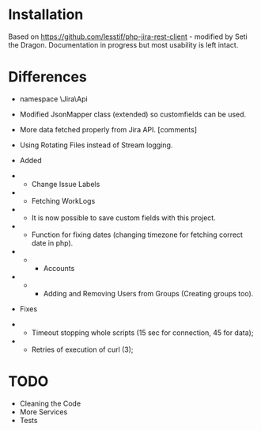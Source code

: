 
# Installation

Based on https://github.com/lesstif/php-jira-rest-client - modified by Seti the Dragon.
Documentation in progress but most usability is left intact.

# Differences
* namespace \Jira\Api
* Modified JsonMapper class (extended) so customfields can be used.
* More data fetched properly from Jira API. [comments]
* Using Rotating Files instead of Stream logging.
* Added
* -  Change Issue Labels
* -  Fetching WorkLogs
* -  It is now possible to save custom fields with this project.
* -  Function for fixing dates (changing timezone for fetching correct date in php).
* - -  Accounts
* - * Adding and Removing Users from Groups (Creating groups too).

* Fixes
* * Timeout stopping whole scripts (15 sec for connection, 45 for data);
* * Retries of execution of curl (3);


# TODO
* Cleaning the Code
* More Services
* Tests

